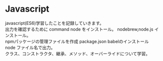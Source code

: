 # Javascript

javascript(ES6)学習したことを記録していきます。<br>
出力を確認するために command node をインストール。
nodebrew,node.js インストール。<br>
npmパッケージの管理ファイルを作成 package.json
babelのインストール<br>
node ファイル名で出力。<br>
クラス、コンストラクタ、継承、メソッド、オーバーライドについて学習。